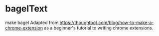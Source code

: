 # bagelText
make bagel
Adapted from https://thoughtbot.com/blog/how-to-make-a-chrome-extension as a beginner's tutorial to writing chrome extensions.